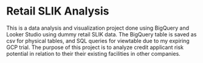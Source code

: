 # Retail SLIK Analysis
This is a data analysis and visualization project done using BigQuery and Looker Studio using dummy retail SLIK data.
The BigQuery table is saved as csv for physical tables, and SQL queries for viewtable due to my expiring GCP trial.
The purpose of this project is to analyze credit applicant risk potential in relation to their their existing facilities in other companies.
